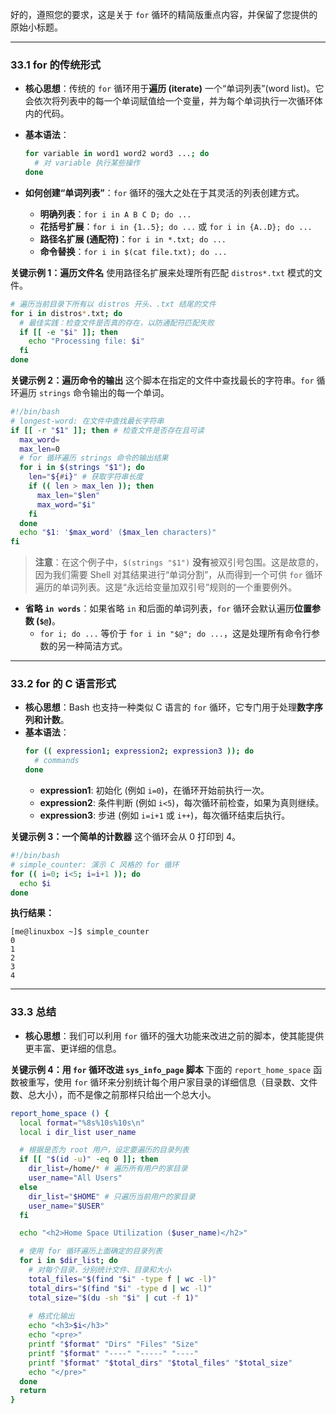好的，遵照您的要求，这是关于 `for` 循环的精简版重点内容，并保留了您提供的原始小标题。

-----

### 33.1 for 的传统形式

  - **核心思想**：传统的 `for` 循环用于**遍历 (iterate)** 一个“单词列表”(word list)。它会依次将列表中的每一个单词赋值给一个变量，并为每个单词执行一次循环体内的代码。

  - **基本语法**：

    ```bash
    for variable in word1 word2 word3 ...; do
      # 对 variable 执行某些操作
    done
    ```

  - **如何创建“单词列表”**：`for` 循环的强大之处在于其灵活的列表创建方式。

      - **明确列表**：`for i in A B C D; do ...`
      - **花括号扩展**：`for i in {1..5}; do ...` 或 `for i in {A..D}; do ...`
      - **路径名扩展 (通配符)**：`for i in *.txt; do ...`
      - **命令替换**：`for i in $(cat file.txt); do ...`

**关键示例 1：遍历文件名**
使用路径名扩展来处理所有匹配 `distros*.txt` 模式的文件。

```bash
# 遍历当前目录下所有以 distros 开头、.txt 结尾的文件
for i in distros*.txt; do
  # 最佳实践：检查文件是否真的存在，以防通配符匹配失败
  if [[ -e "$i" ]]; then
    echo "Processing file: $i"
  fi
done
```

**关键示例 2：遍历命令的输出**
这个脚本在指定的文件中查找最长的字符串。`for` 循环遍历 `strings` 命令输出的每一个单词。

```bash
#!/bin/bash
# longest-word: 在文件中查找最长字符串
if [[ -r "$1" ]]; then # 检查文件是否存在且可读
  max_word=
  max_len=0
  # for 循环遍历 strings 命令的输出结果
  for i in $(strings "$1"); do
    len="${#i}" # 获取字符串长度
    if (( len > max_len )); then
      max_len="$len"
      max_word="$i"
    fi
  done
  echo "$1: '$max_word' ($max_len characters)"
fi
```

> **注意**：在这个例子中，`$(strings "$1")` **没有**被双引号包围。这是故意的，因为我们需要 Shell 对其结果进行“单词分割”，从而得到一个可供 `for` 循环遍历的单词列表。这是“永远给变量加双引号”规则的一个重要例外。

  - **省略 `in words`**：如果省略 `in` 和后面的单词列表，`for` 循环会默认遍历**位置参数 (`$@`)**。
      - `for i; do ...` 等价于 `for i in "$@"; do ...`，这是处理所有命令行参数的另一种简洁方式。

-----

### 33.2 for 的 C 语言形式

  - **核心思想**：Bash 也支持一种类似 C 语言的 `for` 循环，它专门用于处理**数字序列和计数**。
  - **基本语法**：
    ```bash
    for (( expression1; expression2; expression3 )); do
      # commands
    done
    ```
      - **expression1**: 初始化 (例如 `i=0`)，在循环开始前执行一次。
      - **expression2**: 条件判断 (例如 `i<5`)，每次循环前检查，如果为真则继续。
      - **expression3**: 步进 (例如 `i=i+1` 或 `i++`)，每次循环结束后执行。

**关键示例 3：一个简单的计数器**
这个循环会从 0 打印到 4。

```bash
#!/bin/bash
# simple_counter: 演示 C 风格的 for 循环
for (( i=0; i<5; i=i+1 )); do
  echo $i
done
```

**执行结果：**

```shell
[me@linuxbox ~]$ simple_counter
0
1
2
3
4
```

-----

### 33.3 总结

  - **核心思想**：我们可以利用 `for` 循环的强大功能来改进之前的脚本，使其能提供更丰富、更详细的信息。

**关键示例 4：用 `for` 循环改进 `sys_info_page` 脚本**
下面的 `report_home_space` 函数被重写，使用 `for` 循环来分别统计每个用户家目录的详细信息（目录数、文件数、总大小），而不是像之前那样只给出一个总大小。

```bash
report_home_space () {
  local format="%8s%10s%10s\n"
  local i dir_list user_name

  # 根据是否为 root 用户，设定要遍历的目录列表
  if [[ "$(id -u)" -eq 0 ]]; then
    dir_list=/home/* # 遍历所有用户的家目录
    user_name="All Users"
  else
    dir_list="$HOME" # 只遍历当前用户的家目录
    user_name="$USER"
  fi

  echo "<h2>Home Space Utilization ($user_name)</h2>"

  # 使用 for 循环遍历上面确定的目录列表
  for i in $dir_list; do
    # 对每个目录，分别统计文件、目录和大小
    total_files="$(find "$i" -type f | wc -l)"
    total_dirs="$(find "$i" -type d | wc -l)"
    total_size="$(du -sh "$i" | cut -f 1)"
    
    # 格式化输出
    echo "<h3>$i</h3>"
    echo "<pre>"
    printf "$format" "Dirs" "Files" "Size"
    printf "$format" "----" "-----" "----"
    printf "$format" "$total_dirs" "$total_files" "$total_size"
    echo "</pre>"
  done
  return
}
```